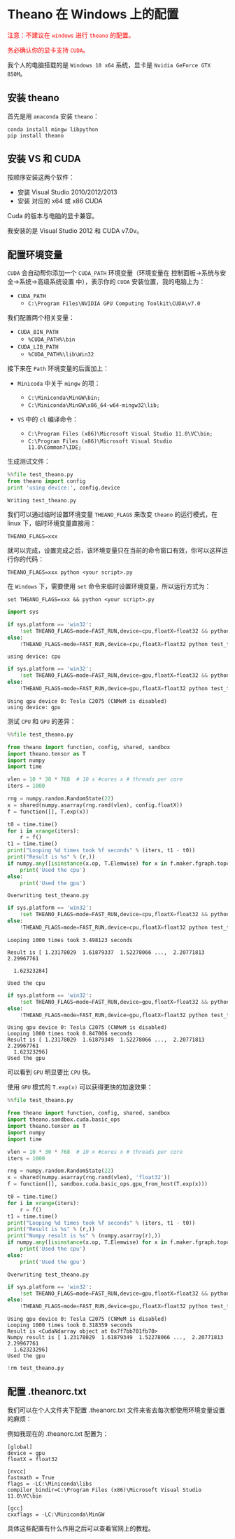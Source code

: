 # Theano 在 Windows 上的配置 

<font color=red>注意：不建议在 `windows` 进行 `theano` 的配置。</font>

<font color=red>务必确认你的显卡支持 `CUDA`。</font>

我个人的电脑搭载的是 `Windows 10 x64` 系统，显卡是 `Nvidia GeForce GTX 850M`。

## 安装 theano

首先是用 `anaconda` 安装 `theano`：

    conda install mingw libpython
    pip install theano

## 安装 VS 和 CUDA

按顺序安装这两个软件：
- 安装 Visual Studio 2010/2012/2013
- 安装 对应的 x64 或 x86 CUDA

Cuda 的版本与电脑的显卡兼容。

我安装的是 Visual Studio 2012 和 CUDA v7.0v。

## 配置环境变量

`CUDA` 会自动帮你添加一个 `CUDA_PATH` 环境变量（环境变量在 控制面板->系统与安全->系统->高级系统设置 中），表示你的 `CUDA` 安装位置，我的电脑上为：

- `CUDA_PATH`
    - `C:\Program Files\NVIDIA GPU Computing Toolkit\CUDA\v7.0`

我们配置两个相关变量：

- `CUDA_BIN_PATH`
    - `%CUDA_PATH%\bin`
- `CUDA_LIB_PATH`
    - `%CUDA_PATH%\lib\Win32`

接下来在 `Path` 环境变量的后面加上：

- `Minicoda` 中关于 `mingw` 的项：
    - `C:\Miniconda\MinGW\bin;`
    - `C:\Miniconda\MinGW\x86_64-w64-mingw32\lib;`

- `VS` 中的 `cl` 编译命令： 
    - `C:\Program Files (x86)\Microsoft Visual Studio 11.0\VC\bin;`
    - `C:\Program Files (x86)\Microsoft Visual Studio 11.0\Common7\IDE;`

生成测试文件：


```python
%%file test_theano.py
from theano import config
print 'using device:', config.device
```

    Writing test_theano.py
    

我们可以通过临时设置环境变量 `THEANO_FLAGS` 来改变 `theano` 的运行模式，在 linux 下，临时环境变量直接用：

    THEANO_FLAGS=xxx 
    
就可以完成，设置完成之后，该环境变量只在当前的命令窗口有效，你可以这样运行你的代码：

    THEANO_FLAGS=xxx python <your script>.py
    
在 `Windows` 下，需要使用 `set` 命令来临时设置环境变量，所以运行方式为：
    
    set THEANO_FLAGS=xxx && python <your script>.py 


```python
import sys

if sys.platform == 'win32':
    !set THEANO_FLAGS=mode=FAST_RUN,device=cpu,floatX=float32 && python test_theano.py
else:
    !THEANO_FLAGS=mode=FAST_RUN,device=cpu,floatX=float32 python test_theano.py
```

    using device: cpu



```python
if sys.platform == 'win32':
    !set THEANO_FLAGS=mode=FAST_RUN,device=gpu,floatX=float32 && python test_theano.py
else:
    !THEANO_FLAGS=mode=FAST_RUN,device=gpu,floatX=float32 python test_theano.py
```

    Using gpu device 0: Tesla C2075 (CNMeM is disabled)
    using device: gpu
    

测试 `CPU` 和 `GPU` 的差异：


```python
%%file test_theano.py

from theano import function, config, shared, sandbox
import theano.tensor as T
import numpy
import time

vlen = 10 * 30 * 768  # 10 x #cores x # threads per core
iters = 1000

rng = numpy.random.RandomState(22)
x = shared(numpy.asarray(rng.rand(vlen), config.floatX))
f = function([], T.exp(x))

t0 = time.time()
for i in xrange(iters):
    r = f()
t1 = time.time()
print("Looping %d times took %f seconds" % (iters, t1 - t0))
print("Result is %s" % (r,))
if numpy.any([isinstance(x.op, T.Elemwise) for x in f.maker.fgraph.toposort()]):
    print('Used the cpu')
else:
    print('Used the gpu')
```

    Overwriting test_theano.py
    


```python
if sys.platform == 'win32':
    !set THEANO_FLAGS=mode=FAST_RUN,device=cpu,floatX=float32 && python test_theano.py
else:
    !THEANO_FLAGS=mode=FAST_RUN,device=cpu,floatX=float32 python test_theano.py
```

    Looping 1000 times took 3.498123 seconds
    Result is [ 1.23178029  1.61879337  1.52278066 ...,  2.20771813  2.29967761
      1.62323284]
    Used the cpu



```python
if sys.platform == 'win32':
    !set THEANO_FLAGS=mode=FAST_RUN,device=gpu,floatX=float32 && python test_theano.py
else:
    !THEANO_FLAGS=mode=FAST_RUN,device=gpu,floatX=float32 python test_theano.py
```

    Using gpu device 0: Tesla C2075 (CNMeM is disabled)
    Looping 1000 times took 0.847006 seconds
    Result is [ 1.23178029  1.61879349  1.52278066 ...,  2.20771813  2.29967761
      1.62323296]
    Used the gpu
    

可以看到 `GPU` 明显要比 `CPU` 快。

使用 `GPU` 模式的 `T.exp(x)` 可以获得更快的加速效果：


```python
%%file test_theano.py

from theano import function, config, shared, sandbox
import theano.sandbox.cuda.basic_ops
import theano.tensor as T
import numpy
import time

vlen = 10 * 30 * 768  # 10 x #cores x # threads per core
iters = 1000

rng = numpy.random.RandomState(22)
x = shared(numpy.asarray(rng.rand(vlen), 'float32'))
f = function([], sandbox.cuda.basic_ops.gpu_from_host(T.exp(x)))

t0 = time.time()
for i in xrange(iters):
    r = f()
t1 = time.time()
print("Looping %d times took %f seconds" % (iters, t1 - t0))
print("Result is %s" % (r,))
print("Numpy result is %s" % (numpy.asarray(r),))
if numpy.any([isinstance(x.op, T.Elemwise) for x in f.maker.fgraph.toposort()]):
    print('Used the cpu')
else:
    print('Used the gpu')
```

    Overwriting test_theano.py
    


```python
if sys.platform == 'win32':
    !set THEANO_FLAGS=mode=FAST_RUN,device=gpu,floatX=float32 && python test_theano.py
else:
    !THEANO_FLAGS=mode=FAST_RUN,device=gpu,floatX=float32 python test_theano.py
```

    Using gpu device 0: Tesla C2075 (CNMeM is disabled)
    Looping 1000 times took 0.318359 seconds
    Result is <CudaNdarray object at 0x7f7bb701fb70>
    Numpy result is [ 1.23178029  1.61879349  1.52278066 ...,  2.20771813  2.29967761
      1.62323296]
    Used the gpu
    


```python
!rm test_theano.py
```

## 配置 .theanorc.txt

我们可以在个人文件夹下配置 .theanorc.txt 文件来省去每次都使用环境变量设置的麻烦：

例如我现在的 .theanorc.txt 配置为：
```
[global]
device = gpu
floatX = float32

[nvcc]
fastmath = True
flags = -LC:\Miniconda\libs
compiler_bindir=C:\Program Files (x86)\Microsoft Visual Studio 11.0\VC\bin

[gcc]
cxxflags = -LC:\Miniconda\MinGW
```

具体这些配置有什么作用之后可以查看官网上的教程。
